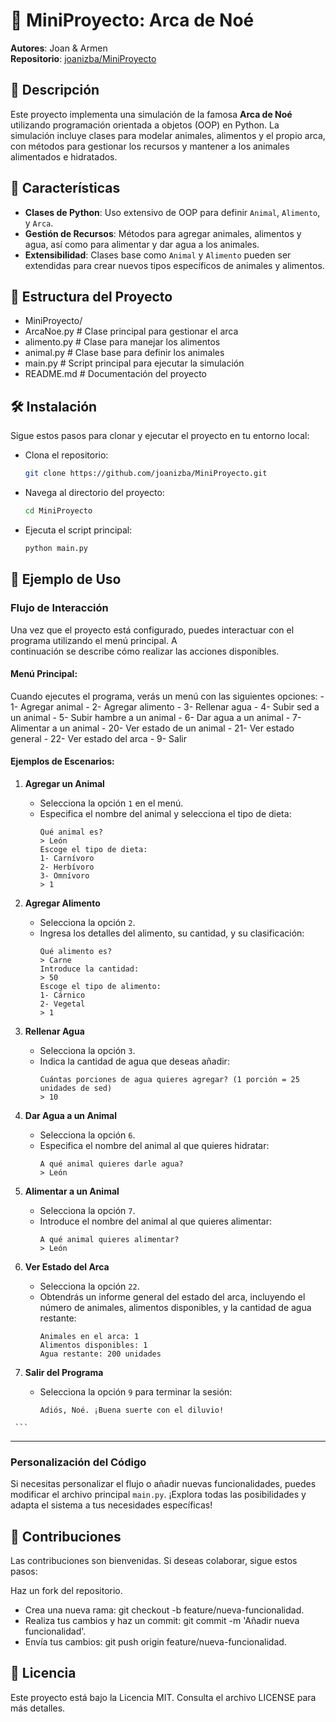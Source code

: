 # 🐾 MiniProyecto: Arca de Noé

**Autores**: Joan & Armen  
**Repositorio**: [joanizba/MiniProyecto](https://github.com/joanizba/MiniProyecto)

## 📖 Descripción

Este proyecto implementa una simulación de la famosa **Arca de Noé** utilizando programación orientada a objetos (OOP) en Python. La simulación incluye clases para modelar animales, alimentos y el propio arca, con métodos para gestionar los recursos y mantener a los animales alimentados e hidratados.

## 🚀 Características

- **Clases de Python**: Uso extensivo de OOP para definir `Animal`, `Alimento`, y `Arca`.
- **Gestión de Recursos**: Métodos para agregar animales, alimentos y agua, así como para alimentar y dar agua a los animales.
- **Extensibilidad**: Clases base como `Animal` y `Alimento` pueden ser extendidas para crear nuevos tipos específicos de animales y alimentos.

## 📂 Estructura del Proyecto

- MiniProyecto/ 
- ArcaNoe.py # Clase principal para gestionar el arca 
- alimento.py # Clase para manejar los alimentos 
- animal.py # Clase base para definir los animales 
- main.py # Script principal para ejecutar la simulación 
- README.md # Documentación del proyecto


## 🛠️ Instalación

Sigue estos pasos para clonar y ejecutar el proyecto en tu entorno local:

- Clona el repositorio:    
   ```bash
   git clone https://github.com/joanizba/MiniProyecto.git
- Navega al directorio del proyecto:
    ```bash
    cd MiniProyecto
- Ejecuta el script principal:
    ```bash
    python main.py

## 🐶 Ejemplo de Uso
   ### Flujo de Interacción
   Una vez que el proyecto está configurado, puedes interactuar con el programa utilizando el menú principal. A       
   continuación se describe cómo realizar las acciones disponibles.
   #### Menú Principal:
   Cuando ejecutes el programa, verás un menú con las siguientes opciones:
      - 1- Agregar animal 
      - 2- Agregar alimento 
      - 3- Rellenar agua 
      - 4- Subir sed a un animal 
      - 5- Subir hambre a un animal 
      - 6- Dar agua a un animal 
      - 7- Alimentar a un animal 
      - 20- Ver estado de un animal 
      - 21- Ver estado general 
      - 22- Ver estado del arca 
      - 9- Salir

   
#### Ejemplos de Escenarios:

   1. **Agregar un Animal**
      - Selecciona la opción `1` en el menú.
      - Especifica el nombre del animal y selecciona el tipo de dieta:
        ```
        Qué animal es? 
        > León
        Escoge el tipo de dieta:
        1- Carnívoro
        2- Herbívoro
        3- Omnívoro
        > 1
        ```
   
   2. **Agregar Alimento**
      - Selecciona la opción `2`.
      - Ingresa los detalles del alimento, su cantidad, y su clasificación:
        ```
        Qué alimento es? 
        > Carne
        Introduce la cantidad:
        > 50
        Escoge el tipo de alimento:
        1- Cárnico
        2- Vegetal
        > 1
        ```
   
   3. **Rellenar Agua**
      - Selecciona la opción `3`.
      - Indica la cantidad de agua que deseas añadir:
        ```
        Cuántas porciones de agua quieres agregar? (1 porción = 25 unidades de sed)
        > 10
        ```
   
   4. **Dar Agua a un Animal**
      - Selecciona la opción `6`.
      - Especifica el nombre del animal al que quieres hidratar:
        ```
        A qué animal quieres darle agua?
        > León
        ```
   
   5. **Alimentar a un Animal**
      - Selecciona la opción `7`.
      - Introduce el nombre del animal al que quieres alimentar:
        ```
        A qué animal quieres alimentar?
        > León
        ```
   
   6. **Ver Estado del Arca**
      - Selecciona la opción `22`.
      - Obtendrás un informe general del estado del arca, incluyendo el número de animales, alimentos disponibles, y la 
        cantidad de agua restante:
        ```
        Animales en el arca: 1
        Alimentos disponibles: 1
        Agua restante: 200 unidades
        ```
   
   7. **Salir del Programa**
      - Selecciona la opción `9` para terminar la sesión:
        ```
        Adiós, Noé. ¡Buena suerte con el diluvio!
     ```

---

### Personalización del Código

Si necesitas personalizar el flujo o añadir nuevas funcionalidades, puedes modificar el archivo principal `main.py`. ¡Explora todas las posibilidades y adapta el sistema a tus necesidades específicas!

   
      
## 🌱 Contribuciones
Las contribuciones son bienvenidas. Si deseas colaborar, sigue estos pasos:

Haz un fork del repositorio.
- Crea una nueva rama: git checkout -b feature/nueva-funcionalidad.
- Realiza tus cambios y haz un commit: git commit -m 'Añadir nueva funcionalidad'.
- Envía tus cambios: git push origin feature/nueva-funcionalidad.
## 📝 Licencia
Este proyecto está bajo la Licencia MIT. Consulta el archivo LICENSE para más detalles.

